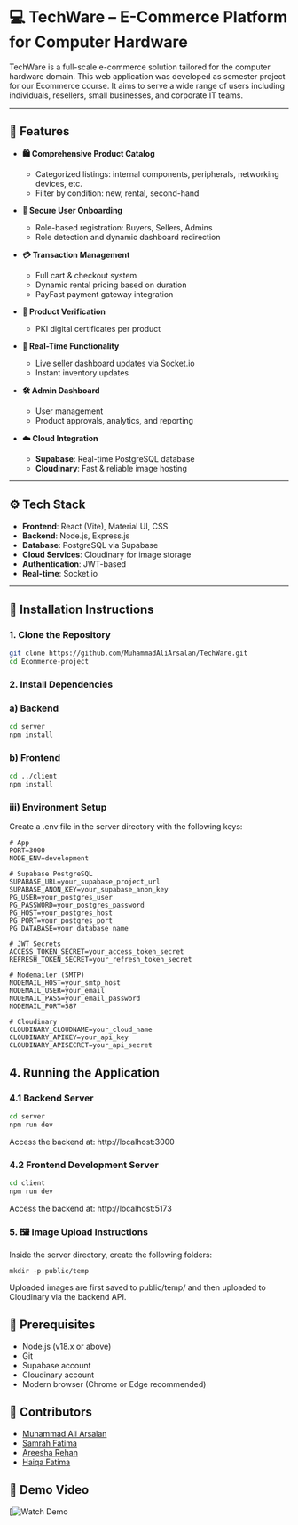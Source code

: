 
# 💻 TechWare – E-Commerce Platform for Computer Hardware

TechWare is a full-scale e-commerce solution tailored for the computer hardware domain. This web application was developed as semester project for our Ecommerce course. It aims to serve a wide range of users including individuals, resellers, small businesses, and corporate IT teams.

---

## 🚀 Features

- **🛍 Comprehensive Product Catalog**
  - Categorized listings: internal components, peripherals, networking devices, etc.
  - Filter by condition: new, rental, second-hand

- **👥 Secure User Onboarding**
  - Role-based registration: Buyers, Sellers, Admins
  - Role detection and dynamic dashboard redirection

- **💳 Transaction Management**
  - Full cart & checkout system
  - Dynamic rental pricing based on duration
  - PayFast payment gateway integration

- **🔐 Product Verification**
  - PKI digital certificates per product

- **📡 Real-Time Functionality**
  - Live seller dashboard updates via Socket.io
  - Instant inventory updates

- **🛠 Admin Dashboard**
  - User management
  - Product approvals, analytics, and reporting

- **☁️ Cloud Integration**
  - **Supabase**: Real-time PostgreSQL database
  - **Cloudinary**: Fast & reliable image hosting

---

## ⚙️ Tech Stack

- **Frontend**: React (Vite), Material UI, CSS
- **Backend**: Node.js, Express.js
- **Database**: PostgreSQL via Supabase
- **Cloud Services**: Cloudinary for image storage
- **Authentication**: JWT-based
- **Real-time**: Socket.io

---

## 🔧 Installation Instructions

### 1. Clone the Repository

```bash
git clone https://github.com/MuhammadAliArsalan/TechWare.git
cd Ecommerce-project

```
### 2. Install Dependencies
### a) Backend
```bash
cd server
npm install

```
### b) Frontend
```bash
cd ../client
npm install

```
### iii) Environment Setup
Create a .env file in the server directory with the following keys:

```
# App
PORT=3000
NODE_ENV=development

# Supabase PostgreSQL
SUPABASE_URL=your_supabase_project_url
SUPABASE_ANON_KEY=your_supabase_anon_key
PG_USER=your_postgres_user
PG_PASSWORD=your_postgres_password
PG_HOST=your_postgres_host
PG_PORT=your_postgres_port
PG_DATABASE=your_database_name

# JWT Secrets
ACCESS_TOKEN_SECRET=your_access_token_secret
REFRESH_TOKEN_SECRET=your_refresh_token_secret

# Nodemailer (SMTP)
NODEMAIL_HOST=your_smtp_host
NODEMAIL_USER=your_email
NODEMAIL_PASS=your_email_password
NODEMAIL_PORT=587

# Cloudinary
CLOUDINARY_CLOUDNAME=your_cloud_name
CLOUDINARY_APIKEY=your_api_key
CLOUDINARY_APISECRET=your_api_secret

```
##  4. Running the Application
### 4.1 Backend Server
```bash
cd server
npm run dev
```
Access the backend at: http://localhost:3000
### 4.2 Frontend Development Server
```bash
cd client
npm run dev

```
Access the backend at: http://localhost:5173

### 5. 🖼 Image Upload Instructions
Inside the server directory, create the following folders:
```
mkdir -p public/temp

```
Uploaded images are first saved to public/temp/ and then uploaded to Cloudinary via the backend API.


##  🧪 Prerequisites
* Node.js (v18.x or above)
* Git
* Supabase account
* Cloudinary account
* Modern browser (Chrome or Edge recommended)

## 🙌 Contributors

- [Muhammad Ali Arsalan](https://github.com/MuhammadAliArsalan)
- [Samrah Fatima](https://github.com/CSsamrah)
- [Areesha Rehan](https://github.com/areesha7)
- [Haiqa Fatima](https://github.com/GHaiqa)


## 🎥 Demo Video

[![Watch Demo](https://www.youtube.com/watch?v=Zvgs5ObJIF8)




